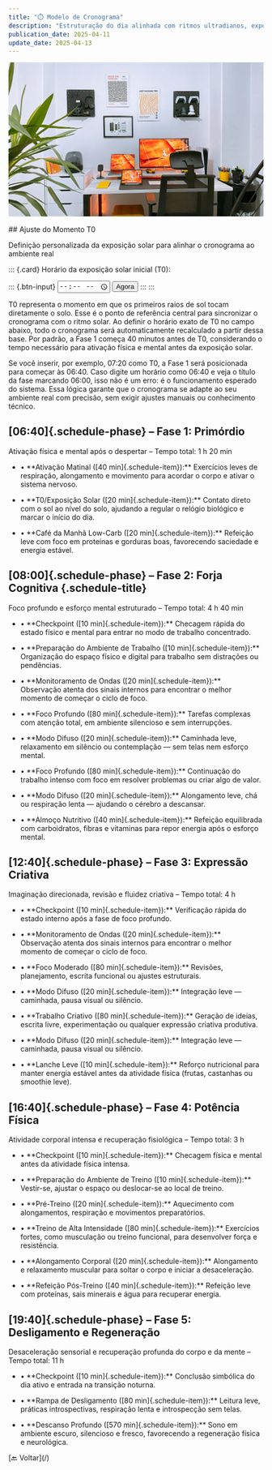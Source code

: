 ```yaml
---
title: "⏱️ Modelo de Cronograma"
description: "Estruturação do dia alinhada com ritmos ultradianos, exposição solar, checkpoints estratégicos e máxima performance cognitiva e física."
publication_date: 2025-04-11
update_date: 2025-04-13
---
```


![[Fonte: Afshin T2Y / Unsplash]](/assets/images/afshin-t2y-3_PVkGcXqgQ-unsplash.jpg "Imagem de capa")

<section class="section">
## Ajuste do Momento T0
<p class="text-small text-secondary">Definição personalizada da exposição solar para alinhar o cronograma ao ambiente real</p>

::: {.card}
<label for="start-time">Horário da exposição solar inicial (T0):</label>

::: {.btn-input}
<input type="time" id="start-time" />
<button id="now-btn">Agora</button>
:::
:::

<p class="text-small">T0 representa o momento em que os primeiros raios de sol tocam diretamente o solo. Esse é o ponto de referência central para sincronizar o cronograma com o ritmo solar. Ao definir o horário exato de T0 no campo abaixo, todo o cronograma será automaticamente recalculado a partir dessa base. Por padrão, a Fase 1 começa 40 minutos antes de T0, considerando o tempo necessário para ativação física e mental antes da exposição solar.</p>

<p class="text-small">Se você inserir, por exemplo, 07:20 como T0, a Fase 1 será posicionada para começar às 06:40. Caso digite um horário como 06:40 e veja o título da fase marcando 06:00, isso não é um erro: é o funcionamento esperado do sistema. Essa lógica garante que o cronograma se adapte ao seu ambiente real com precisão, sem exigir ajustes manuais ou conhecimento técnico.</p>

## [06:40]{.schedule-phase} – Fase 1: Primórdio
<p class="text-small text-secondary">Ativação física e mental após o despertar – Tempo total: 1 h 20 min</p>

- <p>• **Ativação Matinal ([40 min]{.schedule-item}):** Exercícios leves de respiração, alongamento e movimento para acordar o corpo e ativar o sistema nervoso.</p>
- <p>• **T0/Exposição Solar  ([20 min]{.schedule-item}):** Contato direto com o sol ao nível do solo, ajudando a regular o relógio biológico e marcar o início do dia.</p>
- <p>• **Café da Manhã Low-Carb ([20 min]{.schedule-item}):** Refeição leve com foco em proteínas e gorduras boas, favorecendo saciedade e energia estável.</p>

## [08:00]{.schedule-phase} – Fase 2: Forja Cognitiva {.schedule-title}
<p class="text-small text-secondary">Foco profundo e esforço mental estruturado – Tempo total: 4 h 40 min</p>

- <p>• **Checkpoint ([10 min]{.schedule-item}):** Checagem rápida do estado físico e mental para entrar no modo de trabalho concentrado.</p>
- <p>• **Preparação do Ambiente de Trabalho ([10 min]{.schedule-item}):** Organização do espaço físico e digital para trabalho sem distrações ou pendências.</p>
- <p>• **Monitoramento de Ondas ([20 min]{.schedule-item}):** Observação atenta dos sinais internos para encontrar o melhor momento de começar o ciclo de foco.</p>
- <p>• **Foco Profundo ([80 min]{.schedule-item}):** Tarefas complexas com atenção total, em ambiente silencioso e sem interrupções.</p>
- <p>• **Modo Difuso ([20 min]{.schedule-item}):** Caminhada leve, relaxamento em silêncio ou contemplação — sem telas nem esforço mental.</p>
- <p>• **Foco Profundo ([80 min]{.schedule-item}):** Continuação do trabalho intenso com foco em resolver problemas ou criar algo de valor.</p>
- <p>• **Modo Difuso ([20 min]{.schedule-item}):** Alongamento leve, chá ou respiração lenta — ajudando o cérebro a descansar.</p>
- <p>• **Almoço Nutritivo ([40 min]{.schedule-item}):** Refeição equilibrada com carboidratos, fibras e vitaminas para repor energia após o esforço mental.</p>

## [12:40]{.schedule-phase} – Fase 3: Expressão Criativa
<p class="text-small text-secondary">Imaginação direcionada, revisão e fluidez criativa – Tempo total: 4 h</p>

- <p>• **Checkpoint ([10 min]{.schedule-item}):** Verificação rápida do estado interno após a fase de foco profundo.</p>
- <p>• **Monitoramento de Ondas ([20 min]{.schedule-item}):** Observação atenta dos sinais internos para encontrar o melhor momento de começar o ciclo de foco.</p>
- <p>• **Foco Moderado ([80 min]{.schedule-item}):** Revisões, planejamento, escrita funcional ou ajustes estruturais.</p>
- <p>• **Modo Difuso ([20 min]{.schedule-item}):** Integração leve — caminhada, pausa visual ou silêncio.</p>
- <p>• **Trabalho Criativo ([80 min]{.schedule-item}):** Geração de ideias, escrita livre, experimentação ou qualquer expressão criativa produtiva.</p>
- <p>• **Modo Difuso ([20 min]{.schedule-item}):** Integração leve — caminhada, pausa visual ou silêncio.</p>
- <p>• **Lanche Leve ([10 min]{.schedule-item}):** Reforço nutricional para manter energia estável antes da atividade física (frutas, castanhas ou smoothie leve).</p>

## [16:40]{.schedule-phase} – Fase 4: Potência Física
<p class="text-small text-secondary">Atividade corporal intensa e recuperação fisiológica – Tempo total: 3 h</p>

- <p>• **Checkpoint ([10 min]{.schedule-item}):** Checagem física e mental antes da atividade física intensa.</p>
- <p>• **Preparação do Ambiente de Treino ([10 min]{.schedule-item}):** Vestir-se, ajustar o espaço ou deslocar-se ao local de treino.</p>
- <p>• **Pré-Treino ([20 min]{.schedule-item}):** Aquecimento com alongamentos, respiração e movimentos preparatórios.</p>
- <p>• **Treino de Alta Intensidade ([80 min]{.schedule-item}):** Exercícios fortes, como musculação ou treino funcional, para desenvolver força e resistência.</p>
- <p>• **Alongamento Corporal ([20 min]{.schedule-item}):** Alongamento e relaxamento muscular para soltar o corpo e iniciar a desaceleração.</p>
- <p>• **Refeição Pós-Treino ([40 min]{.schedule-item}):** Refeição leve com proteínas, sais minerais e água para recuperar energia.</p>

## [19:40]{.schedule-phase} – Fase 5: Desligamento e Regeneração
<p class="text-small text-secondary">Desaceleração sensorial e recuperação profunda do corpo e da mente – Tempo total: 11 h</p>

- <p>• **Checkpoint ([10 min]{.schedule-item}):** Conclusão simbólica do dia ativo e entrada na transição noturna.</p>
- <p>• **Rampa de Desligamento ([80 min]{.schedule-item}):** Leitura leve, práticas introspectivas, respiração lenta e introspecção sem telas.</p>
- <p>• **Descanso Profundo ([570 min]{.schedule-item}):** Sono em ambiente escuro, silencioso e fresco, favorecendo a regeneração física e neurológica.</p>
</section>

<section class="section text-center">[🔙 Voltar](/)</section>
